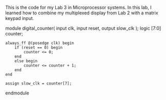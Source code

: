 This is the code for my Lab 3 in Microprocessor systems. In this lab, I learned how to combine my multiplexed display from Lab 2 with a matrix keypad input. 



module digital_counter(
	input clk,
	input reset,
	output slow_clk
);
	logic [7:0] counter;

	always_ff @(posedge clk) begin
		if (reset == 0) begin
			counter <= 0;
		end
		else begin
			counter <= counter + 1;
		end
	end
			
	assign slow_clk = counter[7];
endmodule
